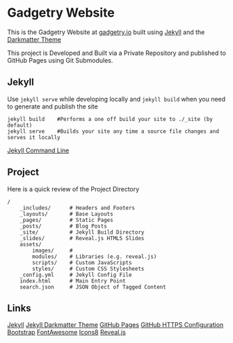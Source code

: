 # Gadgetry Website
This is the Gadgetry Website at [gadgetry.io](http://gadgetry.io) built using [Jekyll](https://jekyllrb.com/) and the [Darkmatter Theme](https://github.com/fellowhobbyist/darkmatter-theme)

This project is Developed and Built via a Private Repository and published to GitHub Pages using Git Submodules. 


## Jekyll

Use `jekyll serve` while developing locally and `jekyll build` when you need to generate and publish the site  

    jekyll build    #Performs a one off build your site to ./_site (by default)
    jekyll serve    #Builds your site any time a source file changes and serves it locally

[Jekyll Command Line](https://jekyllrb.com/docs/usage/)


## Project

Here is a quick review of the Project Directory

    /
        _includes/      # Headers and Footers
        _layouts/       # Base Layouts
        _pages/         # Static Pages
        _posts/         # Blog Posts
        _site/          # Jekyll Build Directory
        _slides/        # Reveal.js HTML5 Slides
        assets/         
            images/     #
            modules/    # Libraries (e.g. reveal.js)
            scripts/    # Custom JavaScripts
            styles/     # Custom CSS Stylesheets
        _config.yml     # Jekyll Config File
        index.html      # Main Entry Point
        search.json     # JSON Object of Tagged Content


## Links
[Jekyll](https://jekyllrb.com/)
[Jekyll Darkmatter Theme](https://github.com/fellowhobbyist/darkmatter-theme)
[GitHub Pages](https://pages.github.com/)
[GitHub HTTPS Configuration](https://help.github.com/articles/troubleshooting-custom-domains/#https-errors)
[Bootstrap](http://getbootstrap.com/)
[FontAwesome](https://fontawesome.com/)
[Icons8](https://icons8.com/)
[Reveal.js](https://revealjs.com/#/)

